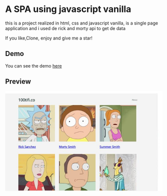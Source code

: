 # A SPA using javascript vanilla

this is a project realized in html, css and javascript vanilla, is a single page application
and i used de rick and morty api to get de data

If you like,Clone, enjoy and give me a star!

## Demo
You can see the demo [here](https://camilovelandia.github.io/SPA-rick-and-morty/)

## Preview
![](/preview.jpg)